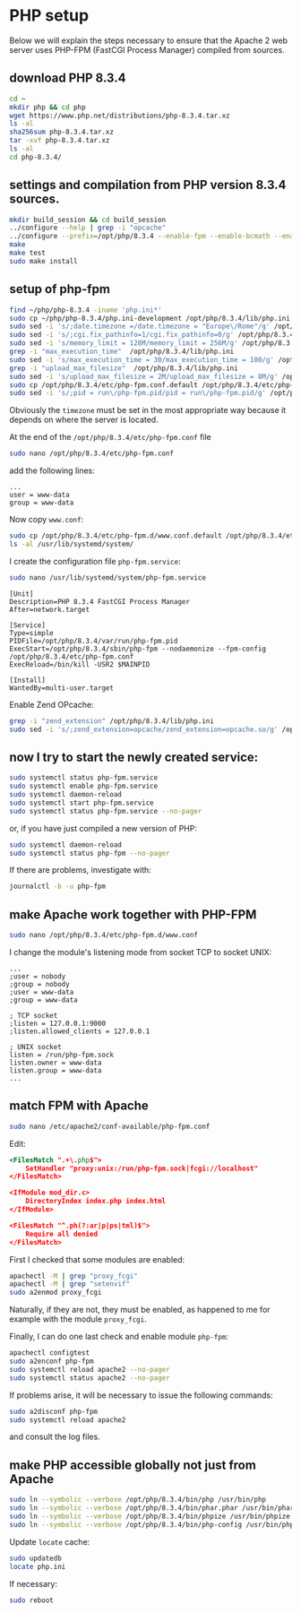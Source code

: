# PHP setup

Below we will explain the steps necessary to ensure that the Apache 2 web server uses PHP-FPM (FastCGI Process Manager) compiled from sources.

## download PHP 8.3.4

```bash
cd ~
mkdir php && cd php
wget https://www.php.net/distributions/php-8.3.4.tar.xz
ls -al
sha256sum php-8.3.4.tar.xz
tar -xvf php-8.3.4.tar.xz
ls -al
cd php-8.3.4/
```

## settings and compilation from PHP version 8.3.4 sources.

```bash
mkdir build_session && cd build_session
../configure --help | grep -i "opcache"
../configure --prefix=/opt/php/8.3.4 --enable-fpm --enable-bcmath --enable-ftp --with-openssl --disable-cgi --enable-mbstring --with-curl --with-mysqli --with-pdo-mysql --enable-intl --with-zlib --with-bz2 --enable-gd --with-jpeg --with-gettext --with-gmp --with-xsl --enable-zts --enable-gcov --enable-debug
make
make test
sudo make install
```

## setup of php-fpm

```bash
find ~/php/php-8.3.4 -iname 'php.ini*'
sudo cp ~/php/php-8.3.4/php.ini-development /opt/php/8.3.4/lib/php.ini
sudo sed -i 's/;date.timezone =/date.timezone = "Europe\/Rome"/g' /opt/php/8.3.4/lib/php.ini
sudo sed -i 's/;cgi.fix_pathinfo=1/cgi.fix_pathinfo=0/g' /opt/php/8.3.4/lib/php.ini
sudo sed -i 's/memory_limit = 128M/memory_limit = 256M/g' /opt/php/8.3.4/lib/php.ini
grep -i "max_execution_time"  /opt/php/8.3.4/lib/php.ini
sudo sed -i 's/max_execution_time = 30/max_execution_time = 100/g' /opt/php/8.3.4/lib/php.ini
grep -i "upload_max_filesize"  /opt/php/8.3.4/lib/php.ini
sudo sed -i 's/upload_max_filesize = 2M/upload_max_filesize = 8M/g' /opt/php/8.3.4/lib/php.ini
sudo cp /opt/php/8.3.4/etc/php-fpm.conf.default /opt/php/8.3.4/etc/php-fpm.conf
sudo sed -i 's/;pid = run\/php-fpm.pid/pid = run\/php-fpm.pid/g' /opt/php/8.3.4/etc/php-fpm.conf
```

Obviously the `timezone` must be set in the most appropriate way because it depends on where the server is located.

At the end of the `/opt/php/8.3.4/etc/php-fpm.conf` file 

```bash
sudo nano /opt/php/8.3.4/etc/php-fpm.conf
```

add the following lines:

```text
...
user = www-data
group = www-data
```

Now copy `www.conf`:

```bash
sudo cp /opt/php/8.3.4/etc/php-fpm.d/www.conf.default /opt/php/8.3.4/etc/php-fpm.d/www.conf
ls -al /usr/lib/systemd/system/
```

I create the configuration file `php-fpm.service`:

```bash
sudo nano /usr/lib/systemd/system/php-fpm.service
```

```text
[Unit]
Description=PHP 8.3.4 FastCGI Process Manager
After=network.target

[Service]
Type=simple
PIDFile=/opt/php/8.3.4/var/run/php-fpm.pid
ExecStart=/opt/php/8.3.4/sbin/php-fpm --nodaemonize --fpm-config /opt/php/8.3.4/etc/php-fpm.conf
ExecReload=/bin/kill -USR2 $MAINPID

[Install]
WantedBy=multi-user.target
```

Enable Zend OPcache:

```bash
grep -i "zend_extension" /opt/php/8.3.4/lib/php.ini
sudo sed -i 's/;zend_extension=opcache/zend_extension=opcache.so/g' /opt/php/8.3.4/lib/php.ini
```

## now I try to start the newly created service:

```bash
sudo systemctl status php-fpm.service
sudo systemctl enable php-fpm.service
sudo systemctl daemon-reload
sudo systemctl start php-fpm.service
sudo systemctl status php-fpm.service --no-pager
```

or, if you have just compiled a new version of PHP:

```bash
sudo systemctl daemon-reload
sudo systemctl status php-fpm --no-pager
```

If there are problems, investigate with:

```bash
journalctl -b -u php-fpm
```

## make Apache work together with PHP-FPM

```bash
sudo nano /opt/php/8.3.4/etc/php-fpm.d/www.conf
```

I change the module's listening mode from socket TCP to socket UNIX:

```text
...
;user = nobody
;group = nobody
;user = www-data
;group = www-data

; TCP socket
;listen = 127.0.0.1:9000
;listen.allowed_clients = 127.0.0.1

; UNIX socket
listen = /run/php-fpm.sock
listen.owner = www-data
listen.group = www-data
...
```

## match FPM with Apache

```bash
sudo nano /etc/apache2/conf-available/php-fpm.conf
```

Edit:

```xml
<FilesMatch ".+\.php$">
    SetHandler "proxy:unix:/run/php-fpm.sock|fcgi://localhost"
</FilesMatch>

<IfModule mod_dir.c>
    DirectoryIndex index.php index.html
</IfModule>

<FilesMatch "^.ph(?:ar|p|ps|tml)$">
    Require all denied
</FilesMatch>
```

First I checked that some modules are enabled:

```bash
apachectl -M | grep "proxy_fcgi"
apachectl -M | grep "setenvif"
sudo a2enmod proxy_fcgi
```

Naturally, if they are not, they must be enabled, as happened to me for example with the module `proxy_fcgi`.

Finally, I can do one last check and enable module `php-fpm`:

```bash
apachectl configtest
sudo a2enconf php-fpm
sudo systemctl reload apache2 --no-pager
sudo systemctl status apache2 --no-pager
```

If problems arise, it will be necessary to issue the following commands: 

```bash
sudo a2disconf php-fpm
sudo systemctl reload apache2
```

and consult the log files.

## make PHP accessible globally not just from Apache

```bash
sudo ln --symbolic --verbose /opt/php/8.3.4/bin/php /usr/bin/php
sudo ln --symbolic --verbose /opt/php/8.3.4/bin/phar.phar /usr/bin/phar
sudo ln --symbolic --verbose /opt/php/8.3.4/bin/phpize /usr/bin/phpize
sudo ln --symbolic --verbose /opt/php/8.3.4/bin/php-config /usr/bin/php-config
```

Update `locate` cache:

```bash
sudo updatedb
locate php.ini
```

If necessary:

```bash
sudo reboot
```
